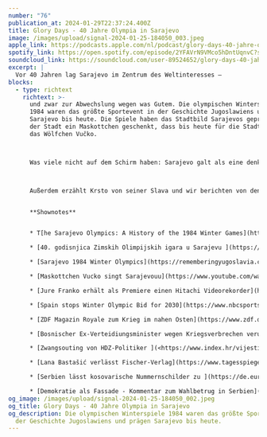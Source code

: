 ```yaml
---
number: "76"
publication_at: 2024-01-29T22:37:24.400Z
title: Glory Days - 40 Jahre Olympia in Sarajevo
image: /images/upload/signal-2024-01-25-184050_003.jpeg
apple_link: https://podcasts.apple.com/nl/podcast/glory-days-40-jahre-olympia-in-sarajevo/id1170436903?i=1000643444813
spotify_link: https://open.spotify.com/episode/2YFAVrN9VMco5hDntUqnvC?si=0e66b243359341c8
soundcloud_link: https://soundcloud.com/user-89524652/glory-days-40-jahre-olympia-in-sarajevo
excerpt: |
  Vor 40 Jahren lag Sarajevo im Zentrum des Weltinteresses –
blocks:
  - type: richtext
    richtext: >-
      und zwar zur Abwechslung wegen was Gutem. Die olympischen Winterspiele
      1984 waren das größte Sportevent in der Geschichte Jugoslawiens und prägen
      Sarajevo bis heute. Die Spiele haben das Stadtbild Sarajevos geprägt und
      der Stadt ein Maskottchen geschenkt, dass bis heute für die Stadt steht –
      das Wölfchen Vučko. 



      Was viele nicht auf dem Schirm haben: Sarajevo galt als eine denkbar unwahrscheinliche Wahl für die Spiele. Wir unterhalten uns daher auch darüber, wie eine der ärmeren Regionen Jugoslawiens – ohne relevante Skisport-Ressorts, es eigentlich geschafft hat die Olympischen Spiele zu sich zu holen und warum das die Identität der Stadt bis heute prägt. Und über die eifersüchtigen Slowenen, über die Danijel in dieser Episode völlig zurecht ablästert. 



      Außerdem erzählt Krsto von seiner Slava und wir berichten von den Protesten gegen Wahlbetrug in Serbien, von dem neuesten Kapitel im Kennzeichenstreit zwischen Kosovo und Serbien und vom Zwangsouting eines konservativen Politikers in Kroatien. 


      **Shownotes** 


      * T[he Sarajevo Olympics: A History of the 1984 Winter Games](https://www.jstor.org/stable/j.ctt1cx3skv) by Jason Vuic [](https://www.jstor.org/stable/j.ctt1cx3skv)

      * [40. godisnjica Zimskih Olimpijskih igara u Sarajevu ](https://www1.wdr.de/radio/cosmo/programm/sendungen/radio-forum/region/zoi-sarajevo-110.html)(Radio Cosmo) 

      * [Sarajevo 1984 Winter Olympics](https://rememberingyugoslavia.com/sarajevo-1984-winter-olympics/) (Remembering Yugoslavia Podcast) 

      * [Maskottchen Vucko singt Sarajevouu](https://www.youtube.com/watch?v=U8WGhCMfC94) (Youtube) 

      * [Jure Franko erhält als Premiere einen Hitachi Videorekorder](https://sportske.jutarnji.hr/sn/sport-mix/volimo-jureka-vise-od-bureka-35-godina-proslo-od-senzacije-na-olimpijadi-bio-sam-opterecen-ne-mozes-skijati-s-22-milijuna-ljudi-na-ledima-8380937) (hr, Jutarnji List) 

      * [Spain stops Winter Olympic Bid for 2030](https://www.nbcsports.com/olympics/news/2030-winter-olympic-bids-spain-barcelona-pyrenees-2034) (NBC Sports) 

      * [ZDF Magazin Royale zum Krieg im nahen Osten](https://www.zdf.de/comedy/zdf-magazin-royale/zdf-magazin-royale-vom-15-dezember-2023-100.html) (ZDF) 

      * [Bosnischer Ex-Verteidiungsminister wegen Kriegsverbrechen verurteilt ](<https://rp-online.de/politik/ausland/bosnien-ex-verteidigungsminister-wegen-kriegsverbrechen-angeklagt_aid-105375357 >)(RP Online) 

      * [Zwangsouting von HDZ-Politiker ](<https://www.index.hr/vijesti/clanak/hdz-o-milanovicevom-autanju-habijana-partija-i-rigidni-ljevicari-sute-ocekivano/2528724.aspx >)(Index.hr)

      * [Lana Bastašić verlässt Fischer-Verlag](https://www.tagesspiegel.de/kultur/wegen-schweigen-zu-israels-vorgehen-im-gaza-krieg-autorin-lana-bastasic-verlasst-den-s-fischer-verlag-11062075.html) (Tagesspiegel)

      * [Serbien lässt kosovarische Nummernschilder zu ](https://de.euronews.com/2023/12/28/kennzeichen-streit-serbien-kosovo-nummernschilder)(Euronews) 

      * [Demokratie als Fassade - Kommentar zum Wahlbetrug in Serbien](https://www.sueddeutsche.de/meinung/serbien-aleksandar-vucic-proteste-populismus-1.6340019) (Süddeutsche Zeitung)
og_image: /images/upload/signal-2024-01-25-184050_002.jpeg
og_title: Glory Days - 40 Jahre Olympia in Sarajevo
og_description: Die olympischen Winterspiele 1984 waren das größte Sportevent in
  der Geschichte Jugoslawiens und prägen Sarajevo bis heute.
---
```

